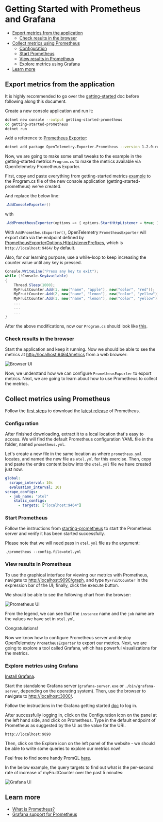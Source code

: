# Getting Started with Prometheus and Grafana

- [Export metrics from the application](#export-metrics-from-the-application)
  - [Check results in the browser](#check-results-in-the-browser)
- [Collect metrics using Prometheus](#collect-metrics-using-prometheus)
  - [Configuration](#configuration)
  - [Start Prometheus](#start-prometheus)
  - [View results in Prometheus](#view-results-in-prometheus)
  - [Explore metrics using Grafana](#explore-metrics-using-grafana)
- [Learn more](#learn-more)

## Export metrics from the application

It is highly recommended to go over the [getting-started](../getting-started/README.md)
doc before following along this document.

Create a new console application and run it:

```sh
dotnet new console --output getting-started-prometheus
cd getting-started-prometheus
dotnet run
```

Add a reference to [Prometheus
Exporter](../../../src/OpenTelemetry.Exporter.Prometheus/README.md):

```sh
dotnet add package OpenTelemetry.Exporter.Prometheus --version 1.2.0-rc2
```

Now, we are going to make some small tweaks to the example in the
getting-started metrics `Program.cs` to make the metrics available via
OpenTelemetry Prometheus Exporter.

First, copy and paste everything from getting-started
metrics [example](../getting-started/Program.cs) to the Program.cs file of the
new console application (getting-started-prometheus) we've created.

And replace the below line:

```csharp
.AddConsoleExporter()
```

with

```csharp
.AddPrometheusExporter(options => { options.StartHttpListener = true; })
```

With `AddPrometheusExporter()`, OpenTelemetry `PrometheusExporter` will export
data via the endpoint defined by
[PrometheusExporterOptions.HttpListenerPrefixes](../../../src/OpenTelemetry.Exporter.Prometheus/README.md#httplistenerprefixes),
which is `http://localhost:9464/` by default.

Also, for our learning purpose, use a while-loop to keep increasing the counter
value until any key is pressed.

```csharp
Console.WriteLine("Press any key to exit");
while (!Console.KeyAvailable)
{
    Thread.Sleep(1000);
    MyFruitCounter.Add(1, new("name", "apple"), new("color", "red"));
    MyFruitCounter.Add(2, new("name", "lemon"), new("color", "yellow"));
    MyFruitCounter.Add(1, new("name", "lemon"), new("color", "yellow"));
    ...
    ...
    ...
}
```

After the above modifications, now our `Program.cs` should look like [this](./Program.cs).

### Check results in the browser

Start the application and keep it running. Now we should be able to see the
metrics at [http://localhost:9464/metrics](http://localhost:9464/metrics) from a
web browser:

![Browser UI](https://user-images.githubusercontent.com/17327289/151633547-736c6d91-62d2-4e66-a53f-2e16c44bfabc.png)

Now, we understand how we can configure `PrometheusExporter` to export metrics.
Next, we are going to learn about how to use Prometheus to collect the metrics.

## Collect metrics using Prometheus

Follow the [first steps](https://prometheus.io/docs/introduction/first_steps/)
to download the [latest release](https://prometheus.io/download/) of Prometheus.

### Configuration

After finished downloading, extract it to a local location that's easy to
access. We will find the default Prometheus configuration YAML file in the
folder, named `prometheus.yml`.

Let's create a new file in the same location as where `prometheus.yml` locates,
and named the new file as `otel.yml` for this exercise. Then, copy and paste the
entire content below into the `otel.yml` file we have created just now.

```yaml
global:
  scrape_interval: 10s
  evaluation_interval: 10s
scrape_configs:
  - job_name: "otel"
    static_configs:
      - targets: ["localhost:9464"]
```

### Start Prometheus

Follow the instructions from
[starting-prometheus](https://prometheus.io/docs/introduction/first_steps/#starting-prometheus)
to start the Prometheus server and verify it has been started successfully.

Please note that we will need pass in `otel.yml` file as the argument:

```console
./prometheus --config.file=otel.yml
```

### View results in Prometheus

To use the graphical interface for viewing our metrics with Prometheus, navigate
to [http://localhost:9090/graph](http://localhost:9090/graph), and type
`MyFruitCounter` in the expression bar of the UI; finally, click the execute
button.

We should be able to see the following chart from the browser:

![Prometheus UI](https://user-images.githubusercontent.com/17327289/151636225-6e4ce4c7-09f3-4996-8ca5-d404a88d9195.png)

From the legend, we can see that the `instance` name and the `job` name are the
values we have set in `otel.yml`.

Congratulations!

Now we know how to configure Prometheus server and deploy OpenTelemetry
`PrometheusExporter` to export our metrics. Next, we are going to explore a tool
called Grafana, which has powerful visualizations for the metrics.

### Explore metrics using Grafana

[Install Grafana](https://grafana.com/docs/grafana/latest/installation/).

Start the standalone Grafana server (`grafana-server.exe` or
`./bin/grafana-server`, depending on the operating system). Then, use the
browser to navigate to [http://localhost:3000/](http://localhost:3000/).

Follow the instructions in the Grafana getting started
[doc](https://grafana.com/docs/grafana/latest/getting-started/getting-started/#step-2-log-in)
to log in.

After successfully logging in, click on the Configuration icon
on the panel at the left hand side, and click on Prometheus.
Type in the default endpoint of Prometheus as suggested by the UI
as the value for the URI.

```console
http://localhost:9090
```

Then, click on the Explore icon on the left panel of
the website - we should be able to write some queries to explore our metrics
now!

Feel free to find some handy PromQL
[here](https://promlabs.com/promql-cheat-sheet/).

In the below example, the query targets to find out what is the per-second rate
of increase of myFruitCounter over the past 5 minutes:

![Grafana
UI](https://user-images.githubusercontent.com/17327289/151636769-138ecb4f-b44f-477b-88eb-247fc4340252.png)

## Learn more

- [What is Prometheus?](https://prometheus.io/docs/introduction/overview/)
- [Grafana support for
  Prometheus](https://prometheus.io/docs/visualization/grafana/#creating-a-prometheus-graph)
